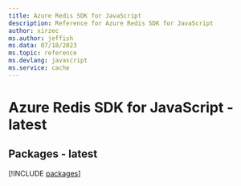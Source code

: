 ```yaml
---
title: Azure Redis SDK for JavaScript
description: Reference for Azure Redis SDK for JavaScript
author: xirzec
ms.author: jeffish
ms.data: 07/18/2023
ms.topic: reference
ms.devlang: javascript
ms.service: cache
---
```

# Azure Redis SDK for JavaScript - latest
## Packages - latest
[!INCLUDE [packages](redis-index.md)]